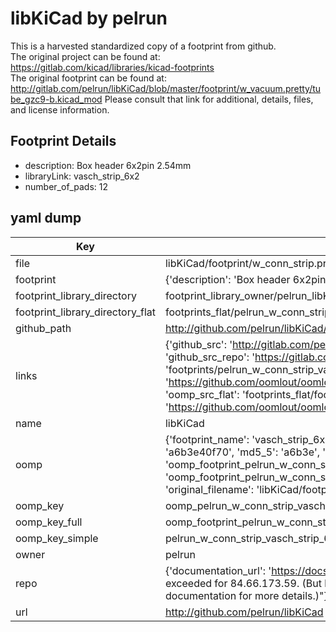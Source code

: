 # libKiCad by pelrun  
This is a harvested standardized copy of a footprint from github.  
The original project can be found at:  
https://gitlab.com/kicad/libraries/kicad-footprints  
The original footprint can be found at:
http://gitlab.com/pelrun/libKiCad/blob/master/footprint/w_vacuum.pretty/tube_gzc9-b.kicad_mod
Please consult that link for additional, details, files, and license information.  
## Footprint Details
* description: Box header 6x2pin 2.54mm  
* libraryLink: vasch_strip_6x2  
* number_of_pads: 12  
## yaml dump  
| Key | Value |  
| --- | --- |  
| file | libKiCad/footprint/w_conn_strip.pretty/vasch_strip_6x2.kicad_mod |  
| footprint | {'description': 'Box header 6x2pin 2.54mm', 'libraryLink': 'vasch_strip_6x2', 'number_of_pads': 12} |  
| footprint_library_directory | footprint_library_owner/pelrun_libKiCad |  
| footprint_library_directory_flat | footprints_flat/pelrun_w_conn_strip_vasch_strip_6x2/working |  
| github_path | http://github.com/pelrun/libKiCad/blob/master/footprint/w_conn_strip.pretty/vasch_strip_6x2.kicad_mod |  
| links | {'github_src': 'http://gitlab.com/pelrun/libKiCad/blob/master/footprint/w_vacuum.pretty/tube_gzc9-b.kicad_mod', 'github_src_repo': 'https://gitlab.com/kicad/libraries/kicad-footprints', 'oomp_bot': 'footprints/pelrun_w_conn_strip_vasch_strip_6x2/working', 'oomp_bot_github': 'https://github.com/oomlout/oomlout_oomp_footprint_bot/tree/main/footprints/pelrun_w_conn_strip_vasch_strip_6x2/working', 'oomp_src_flat': 'footprints_flat/footprints_flat/pelrun_w_conn_strip_vasch_strip_6x2/working', 'oomp_src_flat_github': 'https://github.com/oomlout/oomlout_oomp_footprint_src/tree/main/footprints_flat/pelrun_w_conn_strip_vasch_strip_6x2/working'} |  
| name | libKiCad |  
| oomp | {'footprint_name': 'vasch_strip_6x2', 'library_name': 'w_conn_strip', 'md5': 'a6b3e40f70edd6557c4cb083f38e3f11', 'md5_10': 'a6b3e40f70', 'md5_5': 'a6b3e', 'md5_6': 'a6b3e4', 'oomp_key': 'oomp_pelrun_w_conn_strip_vasch_strip_6x2', 'oomp_key_extra': 'oomp_footprint_pelrun_w_conn_strip_vasch_strip_6x2', 'oomp_key_full': 'oomp_footprint_pelrun_w_conn_strip_vasch_strip_6x2_a6b3e4', 'oomp_key_simple': 'pelrun_w_conn_strip_vasch_strip_6x2', 'original_filename': 'libKiCad/footprint/w_conn_strip.pretty/vasch_strip_6x2.kicad_mod', 'owner_name': 'pelrun'} |  
| oomp_key | oomp_pelrun_w_conn_strip_vasch_strip_6x2 |  
| oomp_key_full | oomp_footprint_pelrun_w_conn_strip_vasch_strip_6x2 |  
| oomp_key_simple | pelrun_w_conn_strip_vasch_strip_6x2 |  
| owner | pelrun |  
| repo | {'documentation_url': 'https://docs.github.com/rest/overview/resources-in-the-rest-api#rate-limiting', 'message': "API rate limit exceeded for 84.66.173.59. (But here's the good news: Authenticated requests get a higher rate limit. Check out the documentation for more details.)"} |  
| url | http://github.com/pelrun/libKiCad |  

